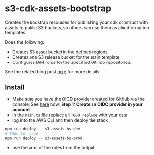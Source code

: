# s3-cdk-assets-bootstrap

Creates the boostrap resources for publishing your cdk construct with assets to public S3 buckets, so others can use them as cloudformation templates.

Does the following:
- Creates S3 asset bucket in the defined regions
- Creates one S3 release bucket for the main template
- Configures IAM roles for the specified GitHub repositories.

See the related blog post [here](https://manuel-vogel.de/posts/2024-03-18-projen-release-s3-workflow/) for more details.

## Install
- Make sure you have the OICD provider created for GitHub via the console. See [here](https://aws.amazon.com/blogs/security/use-iam-roles-to-connect-github-actions-to-actions-in-aws/) how: **Step 1: Create an OIDC provider in your account**
- in the `main.ts` file replace all `TODO replace` with your data
- log into the AWS CLI and then deploy the stack
```bash
npm run deploy -- s3-assets-bs-dev
# then for prod
npm run deploy -- s3-assets-bs-prod
```
- use the arns of the roles from the output